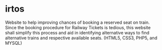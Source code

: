 # irtos
Website to help improving chances of booking a reserved seat on train. Since the booking procedure for Railway Tickets is tedious, this website shall simplify this process and aid in identifying alternative ways to find alternative trains and respective available seats. (HTML5, CSS3, PHP5, and MYSQL)
